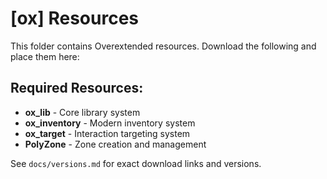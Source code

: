 # [ox] Resources

This folder contains Overextended resources. Download the following and place them here:

## Required Resources:
- **ox_lib** - Core library system
- **ox_inventory** - Modern inventory system  
- **ox_target** - Interaction targeting system
- **PolyZone** - Zone creation and management

See `docs/versions.md` for exact download links and versions.





